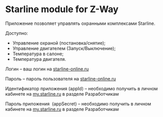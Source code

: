 # Starline module for Z-Way
<p>Приложение позволяет управлять охранными комплексами Starline.</p><p>Доступно:</p><ul>  <li>Управление охраной (постановка/снятие);</li>  <li>Управление двигателем (Запуск/Выключение);</li>  <li>Температура в салоне;</li>  <li>Температура двигателя.</li></ul><p>Логин – ваш логин на <a href=https://starline-online.ru>starline-online.ru</a></p><p>  Пароль – пароль пользователя на <a href=https://starline-online.ru>starline-online.ru</a></p><p>  Идентификатор приложения (appId) – необходимо получить в личном кабинете на <a href=https://my.starline.ru>my.starline.ru</a>  в разделе Разработчикам</p><p>  Пароль приложения  (appSecret) – необходимо получить  в личном кабинете на <a href=https://my.starline.ru>my.starline.ru</a> в разделе Разработчикам </p>
